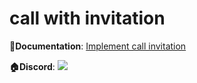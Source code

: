 # call with invitation

**📔Documentation**: [Implement call invitation](https://www.zegocloud.com/docs/video-call/implement-call-invitation?platform=android&language=ios)

**🏠Discord**: [![](https://img.shields.io/badge/chat-on%20discord-7289da.svg)](https://discord.gg/EtNRATttyp)




